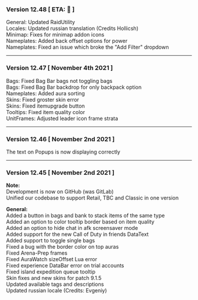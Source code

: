 ### Version 12.48 [ ETA: 🍨 ]
General: Updated RaidUtility  
Locales: Updated russian translation (Credits Hollicsh)  
Minimap: Fixes for minimap addon icons  
Nameplates: Added back offset options for power  
Nameplates: Fixed an issue which broke the "Add Filter" dropdown  

___
### Version 12.47 [ November 4th 2021 ]

Bags: Fixed Bag Bar bags not toggling bags  
Bags: Fixed Bag Bar backdrop for only backpack option  
Nameplates: Added aura sorting  
Skins: Fixed groster skin error  
Skins: Fixed itemupgrade button  
Tooltips: Fixed item quality color  
UnitFrames: Adjusted leader icon frame strata  

___
### Version 12.46 [ November 2nd 2021 ]

The text on Popups is now displaying correctly  

___
### Version 12.45 [ November 2nd 2021 ]

**Note:**  
Development is now on GitHub (was GitLab)  
Unified our codebase to support Retail, TBC and Classic in one version  

**General:**  
Added a button in bags and bank to stack items of the same type  
Added an option to color tooltip border based on item quality  
Added an option to hide chat in afk screensaver mode  
Added support for the new Call of Duty in friends DataText  
Added support to toggle single bags  
Fixed a bug with the border color on top auras  
Fixed Arena-Prep frames  
Fixed AuraWatch sizeOffset Lua error  
Fixed experience DataBar error on trial accounts  
Fixed island expedition queue tooltip  
Skin fixes and new skins for patch 9.1.5  
Updated available tags and descriptions  
Updated russian locale (Credits: Evgeniy)